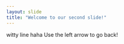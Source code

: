 ```yaml
---
layout: slide
title: "Welcome to our second slide!"
---
```

witty line haha
Use the left arrow to go back!
